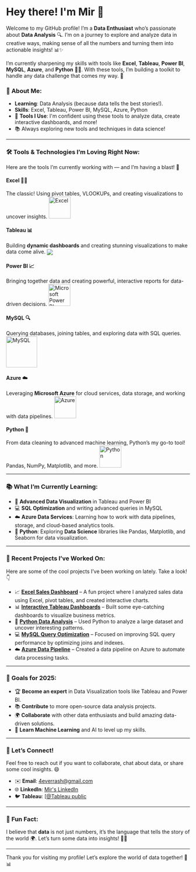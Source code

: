 # Hey there! I'm **Mir** 👋

Welcome to my GitHub profile! I’m a **Data Enthusiast** who’s passionate about **Data Analysis** 🔍. I’m on a journey to explore and analyze data in creative ways, making sense of all the numbers and turning them into actionable insights! 📊✨

I’m currently sharpening my skills with tools like **Excel**, **Tableau**, **Power BI**, **MySQL**, **Azure**, and **Python** 🧑‍💻. With these tools, I’m building a toolkit to handle any data challenge that comes my way. 💪

### 🚀 **About Me**:
- **Learning**: Data Analysis (because data tells the best stories!).
- **Skills**: Excel, Tableau, Power BI, MySQL, Azure, Python
- 🔧 **Tools I Use**: I'm confident using these tools to analyze data, create interactive dashboards, and more!
- 📚 Always exploring new tools and techniques in data science!

---

### 🛠 **Tools & Technologies I’m Loving Right Now**:
Here are the tools I’m currently working with — and I’m having a blast! 🚀

#### **Excel** 🧑‍💼
The classic! Using pivot tables, VLOOKUPs, and creating visualizations to uncover insights.
<a href="#" target="_blank"> <img src="https://upload.wikimedia.org/wikipedia/commons/thumb/3/34/Microsoft_Office_Excel_%282019%E2%80%93present%29.svg/512px-Microsoft_Office_Excel_%282019%E2%80%93present%29.svg.png" alt="Excel" height="60"/> </a>

#### **Tableau** 📊
Building **dynamic dashboards** and creating stunning visualizations to make data come alive.
<img align="center" src="https://img.shields.io/badge/-Tableau-1e376b?style=for-the-badge&logo=tableau&logoColor=white"  />

#### **Power BI** 📈
Bringing together data and creating powerful, interactive reports for data-driven decisions.
<a href="#" target="_blank"> <img src="https://insightsoftware.com/wp-content/uploads/2018/03/blog-microsoft-power-bi-solid-color.jpg" alt="Microsoft Power BI" height="60"/> </a>

#### **MySQL** 🔍
Querying databases, joining tables, and exploring data with SQL queries.
<a href="#" target="_blank"> <img src="https://www.mysql.com/common/logos/logo-mysql-170x115.png" alt="MySQL" height="85"/> </a>

#### **Azure** ☁️
Leveraging **Microsoft Azure** for cloud services, data storage, and working with data pipelines.
<a href="#" target="_blank"> <img src="https://upload.wikimedia.org/wikipedia/commons/thumb/a/a8/Microsoft_Azure_Logo.svg/187px-Microsoft_Azure_Logo.svg.png" alt="Azure" height="60"/> </a>

#### **Python** 🐍
From data cleaning to advanced machine learning, Python’s my go-to tool! Pandas, NumPy, Matplotlib, and more.
<a href="#"> <img src="https://www.python.org/static/community_logos/python-logo.png" alt="Python" height="60"/> </a>
 

---

### 📚 **What I’m Currently Learning**:
- 🚀 **Advanced Data Visualization** in Tableau and Power BI
- 💻 **SQL Optimization** and writing advanced queries in MySQL
- ☁️ **Azure Data Services**: Learning how to work with data pipelines, storage, and cloud-based analytics tools.
- 🐍 **Python**: Exploring **Data Science** libraries like Pandas, Matplotlib, and Seaborn for data visualization.


---

### 💼 **Recent Projects I’ve Worked On**:

Here are some of the cool projects I’ve been working on lately. Take a look! 👇

- 📈 **[Excel Sales Dashboard](https://github.com/Mir-Alam/Retail-sales-Dataset-analysis-using-excel.git)** – A fun project where I analyzed sales data using Excel, pivot tables, and created interactive charts.
- 📊 **[Interactive Tableau Dashboards](https://github.com/Mir-Alam/UK-Employment-analysis-project-using-by-Excel-and-Tableau.git)** – Built some eye-catching dashboards to visualize business metrics.
- 🐍 **[Python Data Analysis](https://github.com/your-username/python-data-analysis)** – Used Python to analyze a large dataset and uncover interesting patterns.
- 💻 **[MySQL Query Optimization](https://github.com/Mir-Alam/Northwind-Traders-database-query-by-MySQL.git)** – Focused on improving SQL query performance by optimizing joins and indexes.
- ☁️ **[Azure Data Pipeline](https://github.com/your-username/azure-data-pipeline)** – Created a data pipeline on Azure to automate data processing tasks.

---

### 🌱 **Goals for 2025**:
- 🏆 **Become an expert** in Data Visualization tools like Tableau and Power BI.
- 📚 **Contribute** to more open-source data analysis projects.
- 🌍 **Collaborate** with other data enthusiasts and build amazing data-driven solutions.
- 🧠 **Learn Machine Learning** and AI to level up my skills.

---

### 💬 **Let’s Connect!**

Feel free to reach out if you want to collaborate, chat about data, or share some cool insights. 😄

- ✉️ **Email**: [4everrash@gmail.com](mailto:4everrash@gmail.com)
- 🌐 **LinkedIn**: [Mir's LinkedIn](https://www.linkedin.com/in/mir-alam-mbcs-a0728b16b)
- 🐦 **Tableau**: [[@Tableau public](https://public.tableau.com/app/profile/mir.alam1681/vizzes)

---

### 📌 **Fun Fact**:
I believe that **data** is not just numbers, it’s the language that tells the story of the world 🌍. Let’s turn some data into insights! 🧠✨

---

Thank you for visiting my profile! Let’s explore the world of data together! 🚀📊

